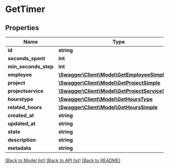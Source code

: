 # GetTimer

## Properties
Name | Type | Description | Notes
------------ | ------------- | ------------- | -------------
**id** | **string** |  | [optional] 
**seconds_spent** | **int** |  | [optional] 
**min_seconds_step** | **int** |  | [optional] 
**employee** | [**\Swagger\Client\Model\GetEmployeeSimple**](GetEmployeeSimple.md) |  | [optional] 
**project** | [**\Swagger\Client\Model\GetProjectSimple**](GetProjectSimple.md) |  | [optional] 
**projectservice** | [**\Swagger\Client\Model\GetProjectServiceSimple**](GetProjectServiceSimple.md) |  | [optional] 
**hourstype** | [**\Swagger\Client\Model\GetHoursType**](GetHoursType.md) |  | [optional] 
**related_hours** | [**\Swagger\Client\Model\GetHoursSimple**](GetHoursSimple.md) |  | [optional] 
**created_at** | **string** |  | [optional] 
**updated_at** | **string** |  | [optional] 
**state** | **string** |  | [optional] 
**description** | **string** |  | [optional] 
**metadata** | **string** | JSON | [optional] 

[[Back to Model list]](../README.md#documentation-for-models) [[Back to API list]](../README.md#documentation-for-api-endpoints) [[Back to README]](../README.md)


